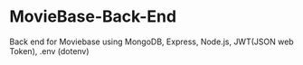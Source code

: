 # MovieBase-Back-End
Back end for Moviebase using MongoDB, Express, Node.js, JWT(JSON web Token), .env (dotenv)
